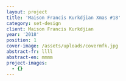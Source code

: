 ```yaml
---
layout: project
title: 'Maison Francis Kurkdjian Xmas #18'
category: set-design
client: Maison Francis Kurkdjian
year: '2018'
position: 1
cover-image: /assets/uploads/covermfk.jpg
abstract-fr: llll
abstract-en: mmmm
project-images:
  - {}
---
```


